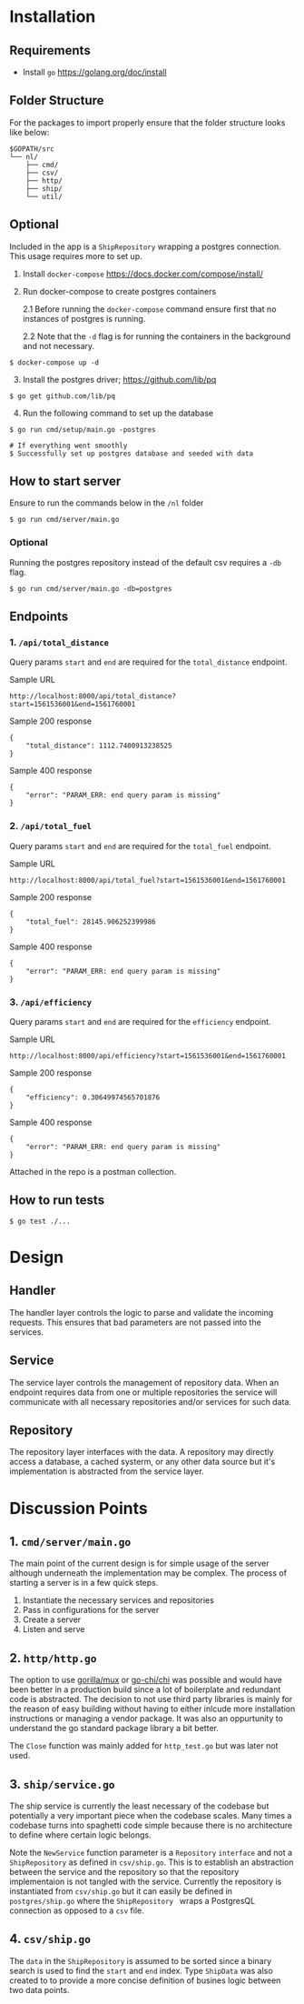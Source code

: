# Installation

## Requirements

* Install `go` https://golang.org/doc/install

## Folder Structure
For the packages to import properly ensure that the folder structure looks like below:

```
$GOPATH/src
└── nl/
    ├── cmd/
    ├── csv/
    ├── http/
    ├── ship/
    └── util/
```

## Optional

Included in the app is a `ShipRepository` wrapping a postgres connection. This usage requires more to set up.

1. Install `docker-compose` https://docs.docker.com/compose/install/

2. Run docker-compose to create postgres containers

    2.1 Before running the `docker-compose` command ensure first that no instances of postgres is running.

    2.2 Note that the `-d` flag is for running the containers in the background and not necessary.

```shell
$ docker-compose up -d
```

3. Install the postgres driver; https://github.com/lib/pq

```shell
$ go get github.com/lib/pq
```

4. Run the following command to set up the database

```shell
$ go run cmd/setup/main.go -postgres

# If everything went smoothly
$ Successfully set up postgres database and seeded with data
```

## How to start server

Ensure to run the commands below in the `/nl` folder

```shell
$ go run cmd/server/main.go
```

### Optional

Running the postgres repository instead of the default csv requires a `-db` flag.

```shell
$ go run cmd/server/main.go -db=postgres
```

## Endpoints

### 1. `/api/total_distance`

Query params `start` and `end` are required for the `total_distance` endpoint.

Sample URL

`http://localhost:8000/api/total_distance?start=1561536001&end=1561760001`

Sample 200 response
```
{
    "total_distance": 1112.7400913238525
}
```

Sample 400 response
```
{
    "error": "PARAM_ERR: end query param is missing"
}
```

### 2. `/api/total_fuel`

Query params `start` and `end` are required for the `total_fuel` endpoint.

Sample URL

`http://localhost:8000/api/total_fuel?start=1561536001&end=1561760001`

Sample 200 response
```
{
    "total_fuel": 28145.906252399986
}
```

Sample 400 response
```
{
    "error": "PARAM_ERR: end query param is missing"
}
```

### 3. `/api/efficiency`

Query params `start` and `end` are required for the `efficiency` endpoint.

Sample URL

`http://localhost:8000/api/efficiency?start=1561536001&end=1561760001`

Sample 200 response
```
{
    "efficiency": 0.30649974565701876
}
```

Sample 400 response
```
{
    "error": "PARAM_ERR: end query param is missing"
}
```

Attached in the repo is a postman collection.

## How to run tests

```shell
$ go test ./...
```

# Design

## Handler

The handler layer controls the logic to parse and validate the incoming requests. This ensures that bad parameters are not passed into the services.

## Service

The service layer controls the management of repository data. When an endpoint requires data from one or multiple repositories the service will communicate with all necessary repositories and/or services for such data.

## Repository

The repository layer interfaces with the data. A repository may directly access a database, a cached systerm, or any other data source but it's implementation is abstracted from the service layer.

# Discussion Points

## 1. `cmd/server/main.go`

The main point of the current design is for simple usage of the server although underneath the implementation may be complex. The process of starting a server is in a few quick steps.

1. Instantiate the necessary services and repositories
2. Pass in configurations for the server
3. Create a server
4. Listen and serve

## 2. `http/http.go`

The option to use [gorilla/mux](https://github.com/gorilla/mux) or [go-chi/chi](https://github.com/go-chi/chi) was possible and would have been better in a production build since a lot of boilerplate and redundant code is abstracted. The decision to not use third party libraries is mainly for the reason of easy building without having to either inlcude more installation instructions or managing a vendor package. It was also an oppurtunity to understand the go standard package library a bit better.

The `Close` function was mainly added for `http_test.go` but was later not used.

## 3. `ship/service.go`

The ship service is currently the least necessary of the codebase but potentially a very important piece when the codebase scales. Many times a codebase turns into spaghetti code simple because there is no architecture to define where certain logic belongs.

Note the `NewService` function parameter is a `Repository` `interface` and not a `ShipRepository` as defined in `csv/ship.go`. This is to establish an abstraction between the service and the repository so that the repository implementaion is not tangled with the service. Currently the repository is instantiated from `csv/ship.go` but it can easily be defined in `postgres/ship.go` where the `ShipRepository ` wraps a PostgresQL connection as opposed to a `csv` file.

## 4. `csv/ship.go`

The `data` in the `ShipRepository` is assumed to be sorted since a binary search is used to find the `start` and `end` index. Type `ShipData` was also created to to provide a more concise definition of busines logic between two data points.
